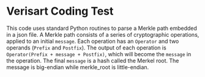 # Verisart Coding Test

This code uses standard Python routines to parse a Merkle path embedded in a json file.
A Merkle path consists of a series of cryptographic operations, applied to an initial `message`. Each operation has an `Operator` and two operands (`Prefix` and `Postfix`). The output of each operation is `Operator(Prefix + message + Postfix)`, which will become the `message` in the operation. The final `message` is a hash called the Merkel root.
The message is big-endian while merkle_root is little-endian.
